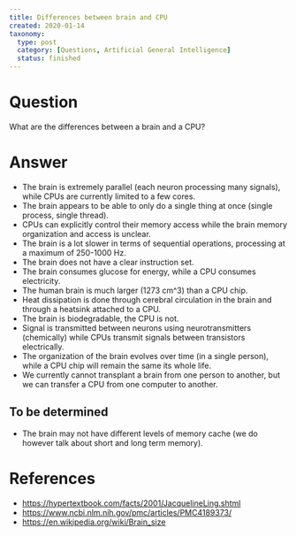 ```yaml
---
title: Differences between brain and CPU
created: 2020-01-14
taxonomy:
  type: post
  category: [Questions, Artificial General Intelligence]
  status: finished
---
```


# Question
What are the differences between a brain and a CPU?

# Answer
* The brain is extremely parallel (each neuron processing many signals), while CPUs are currently limited to a few cores.
* The brain appears to be able to only do a single thing at once (single process, single thread).
* CPUs can explicitly control their memory access while the brain memory organization and access is unclear.
* The brain is a lot slower in terms of sequential operations, processing at a maximum of 250-1000 Hz.
* The brain does not have a clear instruction set.
* The brain consumes glucose for energy, while a CPU consumes electricity.
* The human brain is much larger (1273 cm^3) than a CPU chip.
* Heat dissipation is done through cerebral circulation in the brain and through a heatsink attached to a CPU.
* The brain is biodegradable, the CPU is not.
* Signal is transmitted between neurons using neurotransmitters (chemically) while CPUs transmit signals between transistors electrically.
* The organization of the brain evolves over time (in a single person), while a CPU chip will remain the same its whole life.
* We currently cannot transplant a brain from one person to another, but we can transfer a CPU from one computer to another.

## To be determined
* The brain may not have different levels of memory cache (we do however talk about short and long term memory).

# References
* https://hypertextbook.com/facts/2001/JacquelineLing.shtml
* https://www.ncbi.nlm.nih.gov/pmc/articles/PMC4189373/
* https://en.wikipedia.org/wiki/Brain_size
